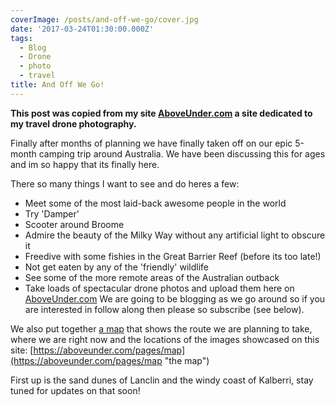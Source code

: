 ```yaml
---
coverImage: /posts/and-off-we-go/cover.jpg
date: '2017-03-24T01:30:00.000Z'
tags:
  - Blog
  - Drone
  - photo
  - travel
title: And Off We Go!
---
```


**This post was copied from my site [AboveUnder.com](https://aboveunder.com) a site dedicated to my travel drone photography.**

Finally after months of planning we have finally taken off on our epic 5-month camping trip around Australia. We have been discussing this for ages and im so happy that its finally here.<!-- more -->

There so many things I want to see and do heres a few:

- Meet some of the most laid-back awesome people in the world
- Try 'Damper'
- Scooter around Broome
- Admire the beauty of the Milky Way without any artificial light to obscure it
- Freedive with some fishies in the Great Barrier Reef (before its too late!)
- Not get eaten by any of the 'friendly' wildlife
- See some of the more remote areas of the Australian outback
- Take loads of spectacular drone photos and upload them here on [AboveUnder.com](https://aboveunder.com "above under")
  We are going to be blogging as we go around so if you are interested in follow along then please so subscribe (see below).

We also put together [a map](https://aboveunder.com/pages/map "A map") that shows the route we are planning to take, where we are right now and the locations of the images showcased on this site: [https://aboveunder.com/pages/map](https://aboveunder.com/pages/map "the map")

First up is the sand dunes of Lanclin and the windy coast of Kalberri, stay tuned for updates on that soon!
